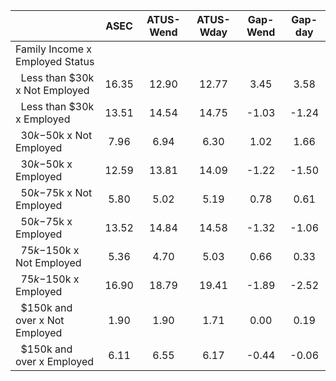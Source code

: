 
|                      |         ASEC |    ATUS-Wend |    ATUS-Wday |     Gap-Wend |      Gap-day |
| -------------------- | :----------: | :----------: | :----------: | :----------: | :----------: |
| Family Income x Employed Status |              |              |              |              |              |
| &nbsp;&nbsp;Less than $30k x Not Employed |        16.35 |        12.90 |        12.77 |         3.45 |         3.58 |
| &nbsp;&nbsp;Less than $30k x Employed |        13.51 |        14.54 |        14.75 |        -1.03 |        -1.24 |
| &nbsp;&nbsp;$30k-$50k x Not Employed |         7.96 |         6.94 |         6.30 |         1.02 |         1.66 |
| &nbsp;&nbsp;$30k-$50k x Employed |        12.59 |        13.81 |        14.09 |        -1.22 |        -1.50 |
| &nbsp;&nbsp;$50k-$75k x Not Employed |         5.80 |         5.02 |         5.19 |         0.78 |         0.61 |
| &nbsp;&nbsp;$50k-$75k x Employed |        13.52 |        14.84 |        14.58 |        -1.32 |        -1.06 |
| &nbsp;&nbsp;$75k-$150k x Not Employed |         5.36 |         4.70 |         5.03 |         0.66 |         0.33 |
| &nbsp;&nbsp;$75k-$150k x Employed |        16.90 |        18.79 |        19.41 |        -1.89 |        -2.52 |
| &nbsp;&nbsp;$150k and over x Not Employed |         1.90 |         1.90 |         1.71 |         0.00 |         0.19 |
| &nbsp;&nbsp;$150k and over x Employed |         6.11 |         6.55 |         6.17 |        -0.44 |        -0.06 |

